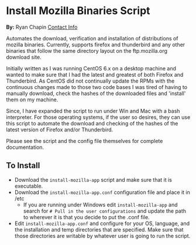 # Install Mozilla Binaries Script

**By:** Ryan Chapin [Contact Info](http://www.ryanchapin.com/contact.html)

Automates the download, verification and installation of distributions of mozilla binaries.  Currently, supports firefox and thunderbird and any other binaries that follow the same directory layout on the ftp.mozilla.org download site.

Initially written as I was running CentOS 6.x on a desktop machine and wanted to make sure that I had the latest and greatest of both Firefox and Thunderbird.  As CentOS did not continually update the RPMs with the continuous changes made to those two code bases I was tired of having to manually download, check the hashes of the downloaded files and 'install' them on my machine.

Since, I have expanded the script to run under Win and Mac with a bash interpreter.  For those operating systems, if the user so desires, they can use this script to automate the download and checking of the hashes of the latest version of Firefox and/or Thunderbird.

Please see the script and the config file themselves for complete documentation.

## To Install

- Download the ```install-mozilla-app``` script and make sure that it is executable.
- Download the ```install-mozilla-app.conf``` configuration file and place it in /etc
   - If you are running under Windows edit ```install-mozilla-app``` and search for ```# Pull in the user configurations``` and update the path to wherever it is that you decide to put the .conf file.
- Edit ```install-mozilla-app.conf``` and configure for your OS, language, and the installation and temp directories that are specified.  Make sure that those directories are writable by whatever user is going to run the script.

